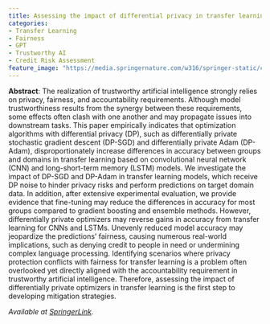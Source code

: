 ```yaml
---
title: Assessing the impact of differential privacy in transfer learning with deep neural networks and transformer language models
categories:
- Transfer Learning
- Fairness
- GPT
- Trustworthy AI
- Credit Risk Assessment
feature_image: "https://media.springernature.com/w316/springer-static/cover-hires/journal/521?as=webp"
---
```


**Abstract**: The realization of trustworthy artificial intelligence strongly relies on privacy, fairness, and accountability requirements. 
Although model trustworthiness results from the synergy between these requirements, some effects often clash with one another and may propagate issues into downstream tasks. 
This paper empirically indicates that optimization algorithms with differential privacy (DP), such as differentially private stochastic gradient descent (DP-SGD) and differentially private Adam (DP-Adam), disproportionately increase differences in accuracy between groups and domains in transfer learning based on convolutional neural network (CNN) and long-short-term memory (LSTM) models. 
We investigate the impact of DP-SGD and DP-Adam in transfer learning models, which receive DP noise to hinder privacy risks and perform predictions on target domain data. 
In addition, after extensive experimental evaluation, we provide evidence that fine-tuning may reduce the differences in accuracy for most groups compared to gradient boosting and ensemble methods. 
However, differentially private optimizers may reverse gains in accuracy from transfer learning for CNNs and LSTMs. Unevenly reduced model accuracy may jeopardize the predictions’ fairness, causing numerous real-world implications, such as denying credit to people in need or undermining complex language processing. 
Identifying scenarios where privacy protection conflicts with fairness for transfer learning is a problem often overlooked yet directly aligned with the accountability requirement in trustworthy artificial intelligence. 
Therefore, assessing the impact of differentially private optimizers in transfer learning is the first step to developing mitigation strategies.

_Available at [SpringerLink](https://link.springer.com/article/10.1007/s00521-024-10547-x)._
